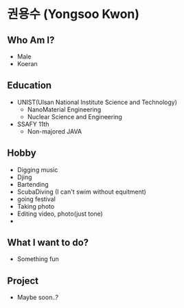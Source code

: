 # 권용수 (Yongsoo Kwon)



## Who Am I?

- Male
- Koeran

## Education

- UNIST(Ulsan National Institute Science and Technology)
  - NanoMaterial Engineering
  - Nuclear Science and Engineering
- SSAFY 11th
  - Non-majored JAVA


## Hobby

- Digging music
- Djing
- Bartending
- ScubaDiving (I can't swim without equitment)
- going festival
- Taking photo
- Editing video, photo(just tone)
- 

## What I want to do?

- Something fun

## Project

- Maybe soon..?